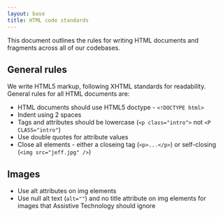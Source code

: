 ```yaml
---
layout: base
title: HTML code standards
---
```


This document outlines the rules for writing HTML documents and fragments across all of our codebases.

## General rules

We write HTML5 markup, following XHTML standards for readability.
General rules for all HTML documents are:

 - HTML documents should use HTML5 doctype - `<!DOCTYPE html>`
 - Indent using 2 spaces
 - Tags and attributes should be lowercase (`<p class="intro">` not `<P CLASS="intro"`)
 - Use double quotes for attribute values
 - Close all elements - either a closeing tag (`<p>...</p>`) or self-closing (`<img src="jeff.jpg" />`)

## Images

  - Use alt attributes on img elements
  - Use null alt text (`alt=""`) and no title attribute on img elements for images that Assistive Technology should ignore
